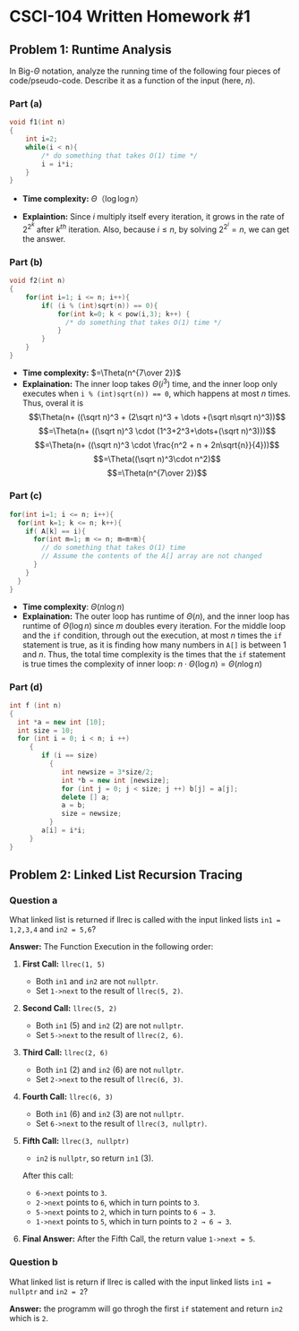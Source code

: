 # CSCI-104 Written Homework #1

## Problem 1: Runtime Analysis

In Big-$Θ$ notation, analyze the running time of the following four pieces of code/pseudo-code. Describe it as a function of the input (here, $n$).

### Part (a)
  
```C++
void f1(int n)
{
    int i=2;
    while(i < n){
        /* do something that takes O(1) time */
        i = i*i;
    }
}
```

- **Time complexity:** $\Theta（\log \log n）$

- **Explaintion:** Since $i$ multiply itself every iteration, it grows in the rate of $2^{2^k}$ after $k^{th}$ iteration. Also, because $i \le n$, by solving $2^{2^i}=n$, we can get the answer.

### Part (b)

```C++
void f2(int n)
{
    for(int i=1; i <= n; i++){
        if( (i % (int)sqrt(n)) == 0){
            for(int k=0; k < pow(i,3); k++) {
              /* do something that takes O(1) time */
            }
        }
    }
}
```

- **Time complexity:** $=\Theta(n^{7\over 2})$
- **Explaination:** The inner loop takes $\Theta(i^3)$ time, and the inner loop only executes when `i % (int)sqrt(n)) == 0`, which happens at most $n$ times. Thus, overal it is
  $$\Theta(n+ ((\sqrt n)^3 + (2\sqrt n)^3 + \dots +(\sqrt n\sqrt n)^3))$$ 
  $$=\Theta(n+ ((\sqrt n)^3 \cdot (1^3+2^3+\dots+(\sqrt n)^3)))$$
  $$=\Theta(n+ ((\sqrt n)^3 \cdot \frac{n^2 + n + 2n\sqrt{n}}{4}))$$
  $$=\Theta((\sqrt n)^3\cdot n^2)$$
  $$=\Theta(n^{7\over 2})$$

### Part (c)

```C++
for(int i=1; i <= n; i++){
  for(int k=1; k <= n; k++){
    if( A[k] == i){
      for(int m=1; m <= n; m=m+m){
        // do something that takes O(1) time
        // Assume the contents of the A[] array are not changed
      }
    }
  }
}
```

- **Time complexity**: $\Theta(n \log n)$
- **Explaination:** The outer loop has runtime of $\Theta(n)$, and the inner loop has runtime of $\Theta(\log n)$ since $m$ doubles every iteration. For the middle loop and the `if` condition, through out the execution, at most $n$ times the `if` statement is true, as it is finding how many numbers in `A[]` is between $1$ and $n$. Thus, the total time complexity is the times that the `if` statement is true times the complexity of inner loop: $n \cdot \Theta(\log n) = \Theta(n \log n)$

### Part (d)

```C++
int f (int n)
{
  int *a = new int [10];
  int size = 10;
  for (int i = 0; i < n; i ++) 
     {
        if (i == size)
          {  
             int newsize = 3*size/2;
             int *b = new int [newsize];
             for (int j = 0; j < size; j ++) b[j] = a[j];
             delete [] a;
             a = b;
             size = newsize;
          }
        a[i] = i*i;
     }
}
```

## Problem 2: Linked List Recursion Tracing

### Question a

What linked list is returned if llrec is called with the input linked lists `in1 = 1,2,3,4` and `in2 = 5,6`?

**Answer:**
The Function Execution in the following order:

1. **First Call:** `llrec(1, 5)`
   - Both `in1` and `in2` are not `nullptr`.
   - Set `1->next` to the result of `llrec(5, 2)`.
   
2. **Second Call:** `llrec(5, 2)`
   - Both `in1` (5) and `in2` (2) are not `nullptr`.
   - Set `5->next` to the result of `llrec(2, 6)`.

3. **Third Call:** `llrec(2, 6)`
   - Both `in1` (2) and `in2` (6) are not `nullptr`.
   - Set `2->next` to the result of `llrec(6, 3)`.

4. **Fourth Call:** `llrec(6, 3)`
   - Both `in1` (6) and `in2` (3) are not `nullptr`.
   - Set `6->next` to the result of `llrec(3, nullptr)`.

5. **Fifth Call:** `llrec(3, nullptr)`
   - `in2` is `nullptr`, so return `in1` (3).

   After this call:
   - `6->next` points to `3`.
   - `2->next` points to `6`, which in turn points to `3`.
   - `5->next` points to `2`, which in turn points to `6 → 3`.
   - `1->next` points to `5`, which in turn points to `2 → 6 → 3`.

6. **Final Answer:** After the Fifth Call, the return value `1->next = 5`.

### Question b

What linked list is return if llrec is called with the input linked lists `in1 = nullptr` and `in2 = 2`?

**Answer:** the programm will go throgh the first `if` statement and return `in2` which is `2`.
